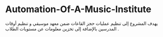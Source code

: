 # Automation-Of-A-Music-Institute
يهدف المشروع إلى تنظيم عمليات حجز القاعات ضمن معهد موسيقي و تنظيم أوقات المدرسين بالإضافة إلى تخزين معلومات عن مستويات الطلاب .
